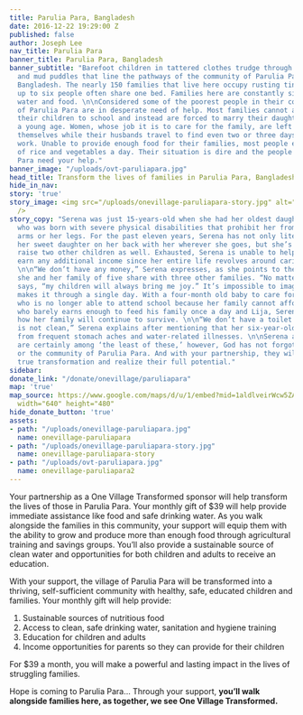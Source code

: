 ```yaml
---
title: Parulia Para, Bangladesh
date: 2016-12-22 19:29:00 Z
published: false
author: Joseph Lee
nav_title: Parulia Para
banner_title: Parulia Para, Bangladesh
banner_subtitle: "Barefoot children in tattered clothes trudge through piles of garbage
  and mud puddles that line the pathways of the community of Parulia Para in rural
  Bangladesh. The nearly 150 families that live here occupy rusting tin huts where
  up to six people often share one bed. Families here are constantly sick from contaminated
  water and food. \n\nConsidered some of the poorest people in their country, residents
  of Parulia Para are in desperate need of help. Most families cannot afford to send
  their children to school and instead are forced to marry their daughters off at
  a young age. Women, whose job it is to care for the family, are left to fend for
  themselves while their husbands travel to find even two or three days’ worth of
  work. Unable to provide enough food for their families, most people eat only a handful
  of rice and vegetables a day. Their situation is dire and the people of Parulia
  Para need your help."
banner_image: "/uploads/ovt-paruliapara.jpg"
head_title: Transform the lives of families in Parulia Para, Bangladesh
hide_in_nav: 
story: 'true'
story_image: <img src="/uploads/onevillage-paruliapara-story.jpg" alt="Serena's Story"
  />
story_copy: "Serena was just 15-years-old when she had her oldest daughter, Lija,
  who was born with severe physical disabilities that prohibit her from using her
  arms or her legs. For the past eleven years, Serena has not only literally carried
  her sweet daughter on her back with her wherever she goes, but she’s managed to
  raise two other children as well. Exhausted, Serena is unable to help her husband
  earn any additional income since her entire life revolves around caring for Lija.
  \n\n“We don’t have any money,” Serena expresses, as she points to the room that
  she and her family of five share with three other families. “No matter what,” she
  says, “my children will always bring me joy.” It’s impossible to imagine how Serena
  makes it through a single day. With a four-month old baby to care for, a 6-year-old
  who is no longer able to attend school because her family cannot afford it, a husband
  who barely earns enough to feed his family once a day and Lija, Serena is not sure
  how her family will continue to survive. \n\n“We don’t have a toilet and our water
  is not clean,” Serena explains after mentioning that her six-year-old son suffers
  from frequent stomach aches and water-related illnesses. \n\nSerena and her family
  are certainly among ‘the least of these,’ however, God has not forgotten about them
  or the community of Parulia Para. And with your partnership, they will experience
  true transformation and realize their full potential."
sidebar: 
donate_link: "/donate/onevillage/paruliapara"
map: 'true'
map_source: https://www.google.com/maps/d/u/1/embed?mid=1aldlveirWcw5ZAuJDErN0oa6SeI"
  width="640" height="480"
hide_donate_button: 'true'
assets:
- path: "/uploads/onevillage-paruliapara.jpg"
  name: onevillage-paruliapara
- path: "/uploads/onevillage-paruliapara-story.jpg"
  name: onevillage-paruliapara-story
- path: "/uploads/ovt-paruliapara.jpg"
  name: onevillage-paruliapara2
---
```


Your partnership as a One Village Transformed sponsor will help transform the lives of those in Parulia Para. Your monthly gift of $39 will help provide immediate assistance like food and safe drinking water. As you walk alongside the families in this community, your support will equip them with the ability to grow and produce more than enough food through agricultural training and savings groups. You’ll also provide a sustainable source of clean water and opportunities for both children and adults to receive an education.

With your support, the village of Parulia Para will be transformed into a thriving, self-sufficient community with healthy, safe, educated children and families. Your monthly gift will help provide:

1. Sustainable sources of nutritious food
2. Access to clean, safe drinking water, sanitation and hygiene training
3. Education for children and adults
4. Income opportunities for parents so they can provide for their children

For $39 a month, you will make a powerful and lasting impact in the lives of struggling families.

Hope is coming to Parulia Para... Through your support, **you’ll walk alongside families here, as together, we see One Village Transformed.**
